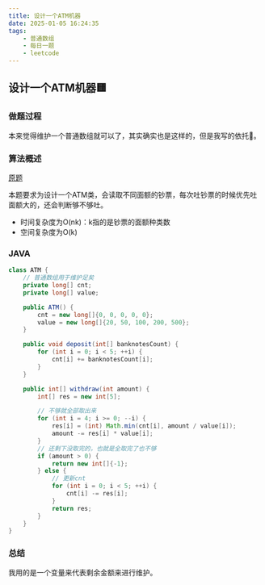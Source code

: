 ```yaml
---
title: 设计一个ATM机器
date: 2025-01-05 16:24:35
tags:
    - 普通数组
    - 每日一题
    - leetcode
---
```


## 设计一个ATM机器🟨
### 做题过程
本来觉得维护一个普通数组就可以了，其实确实也是这样的，但是我写的依托💩。

### 算法概述
[原题](https://leetcode.cn/problems/design-an-atm-machine/description/)

本题要求为设计一个ATM类，会读取不同面额的钞票，每次吐钞票的时候优先吐面额大的，还会判断够不够吐。
- 时间复杂度为O(nk)：k指的是钞票的面额种类数
- 空间复杂度为O(k)

### JAVA
```java
class ATM {
    // 普通数组用于维护足矣
    private long[] cnt;   
    private long[] value; 

    public ATM() {
        cnt = new long[]{0, 0, 0, 0, 0};
        value = new long[]{20, 50, 100, 200, 500};
    }

    public void deposit(int[] banknotesCount) {
        for (int i = 0; i < 5; ++i) {
            cnt[i] += banknotesCount[i];
        }
    }

    public int[] withdraw(int amount) {
        int[] res = new int[5];

        // 不够就全部取出来
        for (int i = 4; i >= 0; --i) {
            res[i] = (int) Math.min(cnt[i], amount / value[i]);
            amount -= res[i] * value[i];
        }
        // 还剩下没取完的，也就是全取完了也不够
        if (amount > 0) {
            return new int[]{-1};
        } else {
            // 更新cnt
            for (int i = 0; i < 5; ++i) {
                cnt[i] -= res[i];
            }
            return res;
        }
    }
}
```

### 总结
我用的是一个变量来代表剩余金额来进行维护。
 
